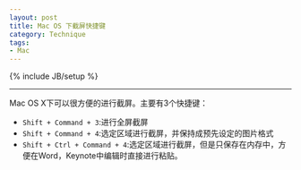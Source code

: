 ```yaml
---
layout: post
title: Mac OS 下截屏快捷键
category: Technique
tags:
- Mac
---
```

{% include JB/setup %}

----------------

Mac OS X下可以很方便的进行截屏。主要有3个快捷键：

- `Shift + Command + 3`:进行全屏截屏
- `Shift + Command + 4`:选定区域进行截屏，并保持成预先设定的图片格式
- `Shift + Ctrl + Command + 4`:选定区域进行截屏，但是只保存在内存中，方便在Word，Keynote中编辑时直接进行粘贴。